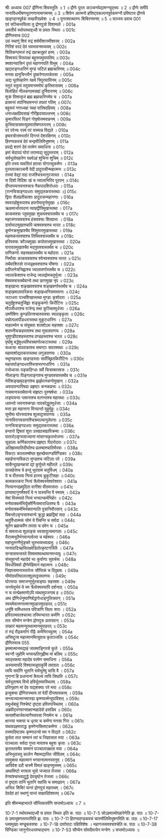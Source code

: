 श्रीः
अध्यायः 007
द्रौणिना शिवस्तुतिः ॥ 1 ॥ द्रौणेः पुरतः काञ्चनवेद्यामग्न्युद्भवः ॥ 2 ॥ द्रौणेः समीपे नानाविधभीषणभूतगणानामागमनम् ॥ 3 ॥ शिवेन आत्मनो हविष्ट्वकल्पनपूर्वकमग्नौ प्रविष्टाय द्रौणये खड्गदानपूर्वकं तच्छरीरप्रवेशः ॥ 4 ॥ पुनरश्वत्थाम्नः शिबिरगमनम् ॥ 5 ॥
सञ्जय उवाच 	001  
एवं सञ्चिन्तयित्वा तु द्रोणपुत्रो विशाम्पते ।	001a  
अवतीर्य रथोपस्थाद्दध्यौ स प्रयतः स्थितः ॥	001c  
द्रौणिरुवाच 	002  
उग्रं स्थाणुं शिवं रुद्रं शर्वमीशानमीश्वरम् ।	002a  
गिरिशं वरदं देवं भवभावनमव्ययम् ॥	002c  
शितिकण्ठमजं रुद्रं दक्षक्रतुहरं हरम् ।	003a  
विश्वरूपं विरूपाक्षं बहुरूपमुमापतिम् ॥	003c  
श्मशानवासिनं दृप्तं महागणपतिं विभुम् ।	004a  
खट्वाङ्गधारिणं मुण्डं जटिलं ब्रह्मचारिणम् ॥	004c  
मनसा ह्यनुचिन्त्यैनं दुष्करेणाल्पचेतसा ।	005a  
अद्य भूतोपहारेण यक्ष्ये त्रिपुरघातिनम् ॥	005c  
स्तुतं स्तुत्यं स्तूयमानममोघं कृत्तिवाससम् ।	006a  
विलोहितं नीलकण्ठमसह्यं दुर्निवारणम् ॥	006c  
शुक्रं विश्वसृजं ब्रह्म ब्रह्मचारिणमेव च ।	007a  
व्रतवन्तं तपोनिष्ठमनन्तं तपतां गतिम् ॥	007c  
बहुरूपं गणाध्यक्षं त्र्यक्षं पारिषदप्रियम् ।	008a  
धनाध्यक्षप्रियसखं गौरीहृदयवल्लभम् ॥	008c  
कुमारपितरं पिङ्गं गोवृषोत्तमवाहनम् ।	009a  
कुत्तिवाससमत्युग्रमातोषणतत्परम् ॥	009c  
परं परेभ्यः परमं परं यस्मान्न विद्यते ।	010a  
इष्वस्त्रोत्तमभर्तारं दिगन्तं देशरक्षिणम् ॥	010c  
हिरण्यकवचं देवं चन्द्रमौलिविभूषणम् ।	011a  
प्रपद्ये शरणं देवं परमेण समाधिना ॥	011c  
इमां चेदापदं घोरां तराम्यद्य सुदुस्तराम् ।	012a  
सर्वभूतोपहारेण यक्ष्येऽहं शुचिना शुचिम् ॥	012c  
इति तस्य व्यवसितं ज्ञात्वा योगात्सुकर्मणः ।	013a  
पुरस्तात्काञ्चनी वेदी प्रादुरासीन्महात्मनः ॥	013c  
तस्यां वेद्यां तदा राजंश्चित्रभानुरजायत ।	014a  
स दिशो विदिशः खं च ज्वालाभिरिव पूरयन् ॥	014c  
दीप्तास्यनयनाश्चात्र नैकपादशिरोधराः ।	015a  
[रत्नचित्राङ्गदधराः समुद्यतकरास्तथाः ॥]	015c  
द्विपाः शैलप्रतीकाशाः प्रादुरासन्महागणाः ।	016a  
श्ववराहोष्ट्ररूपाश्च हयगोमायुगोमुखाः ॥	016c  
ऋक्षमार्जारवदना व्याघ्रद्वीपिमुखास्तथा ।	017a  
काकवक्त्राः प्लुवमुखाः शुकवक्त्रास्तथैव च ॥	017c  
महाजगरवक्त्राश्च हंसवक्त्राः शितप्रभाः ।	018a  
दार्वाघाटमुखाश्चापि चाषवक्त्राश्च भारत ॥	018c  
कूर्मनक्रमुखाश्चैव शिंशुमारमुखास्तथा ।	019a  
महामकरवक्त्राश्च तिमिवक्त्रास्तथैव च ॥	019c  
हरिवक्त्राः क्रौञ्चमुखाः कपोताभमुखास्तथा ।	020a  
पारावतमुखाश्चैव मद्गुवक्त्रास्तथैव च ॥	020c  
पाणिकर्णाः सहस्राक्षास्तथैव च महोदराः ।	021a  
निर्मांसाः काकवक्त्राश्च श्येनवक्त्राश्च भारत ॥	021c  
तथैवाशिरसो राजन्नृक्षवक्त्राश्च भीषणाः ।	022a  
प्रदीप्तनेत्रजिह्वाश्च ज्वालावर्णास्तथैव च ॥	022c  
ज्वालाकेशाश्च राजेन्द्र ज्वलद्रोमचतुर्भुजाः ।	023a  
मेषवक्त्रास्तथैवान्ये तथा छागमुखा नृप ॥	023c  
शङ्खाभाः शङ्खवक्त्राश्च शङ्खवर्णास्तथैव च ।	024a  
शङ्खमालापरिकराः शङ्खध्वनिसमस्वनाः ॥	024c  
जटाधराः पञ्चशिखास्तथा मुण्डाः कृशोदराः ।	025a  
चतुर्दंष्ट्राश्चतुर्जिह्वाः शङ्कुकर्णाः किरीटिनः ॥	025c  
मौञ्जीधराश्च राजेन्द्र तथा कुञ्चितमूर्धजाः ।	026a  
उष्णीषिणः कुण्डलिनश्चारुवक्त्राः स्वलङ्कृताः ॥	026c  
पद्मोत्पलापीडधरास्तथा मुकुटधारिणः ।	027a  
माहात्म्येन च संयुक्ताः शतशोऽथ सहस्रशः ॥	027c  
शतघ्नीचक्रहस्ताश्च तथा मुसलपाणयः ।	028a  
भुशुण्डीपाशहस्ताश्च दण्डहस्ताश्च भारत ॥	028c  
पृष्ठेषु बद्धेषुधयश्चित्रबाणोत्कटास्तथा ।	029a  
सध्वजाः सपताकाश्च सघण्टाः सपरश्वथाः ॥	029c  
महापाशोद्यतकरास्तथा लगुडपाणयः ।	030a  
स्थूणाहस्ताः खड्गहस्ताः सर्पोच्छ्रितकिरीटिनः ॥	030c  
महासर्पाङ्गदधराश्चित्राभरणधारिणः ।	031a  
रजोध्वजाः पङ्कदिग्धाः सर्वे चित्राम्बरस्रजः ।	031c  
नीलाङ्गाः पिङ्गलाङ्गाश्च मुण्डवक्त्रास्तथैव च ॥	031e  
भेरीशङ्खमृदङ्गांश्च झर्झरानकगोमुखान् ।	032a  
अवादयन्पारिषदाः प्रहृष्टाः कनकप्रभाः ॥	032c  
गायमानास्तथैवान्ये संहृष्टाः पुरुषर्षभाः ।	033a  
लङ्घयन्तः प्लवन्तश्च वल्गन्तश्च महारथाः ॥	033c  
धावन्तो जवनाश्चण्डाः पावकोद्धूतमूर्धजाः ।	034a  
मत्ता इव महानागा विनदन्तो मुहुर्मुहुः ॥	034c  
सुभीमा घोररूपाश्च शूलपट्टसपाणयः ।	035a  
नानाविरागवसनाश्चित्रमाल्यानुलेपनाः ॥	035c  
रत्नचित्राङ्गदधराः समुद्यतकरास्तथा ।	036a  
हन्तारो द्विषतां शूराः प्रसह्यासह्यविक्रमाः ॥	036c  
पातारोऽसृग्वसाज्यानां मांसान्त्रकृतभोजनाः ।	037a  
चूडालाः कर्णिकाराश्च प्रहृष्टाः पिठरोदराः ॥	037c  
अतिह्रास्वातिदीर्घाश्च प्रलम्बाश्चातिभैरवाः ।	038a  
विकटाः काललम्बोष्ठा बृहच्छेफाण्डपिण्डिकाः ॥	038c  
महार्हनानाविकटा मुण्डाश्च जटिलाः परे ।	039a  
सार्केन्दुग्रहनक्षत्रां द्यां कुर्युस्ते महीतले ॥	039c  
उत्सहेरंश्च ये हन्तुं भूतग्रामं चतुर्विधम् ।	040a  
ये च वीतभया नित्यं हरस्य भ्रुकुटीसहाः ॥	040c  
कामकारकरा नित्यं त्रैलोक्यस्येश्वरेश्वराः ।	041a  
नित्यानन्दप्रमुदिता वागीशा वीतमत्सराः ॥	041c  
प्राप्याष्टगुणमैश्वर्यं ये न यास्यन्ति वै स्मयम् ।	042a  
येषां विस्मयते नित्यं भगवान्कर्मभिर्हरः ॥	042c  
मनोवाक्कर्मभिर्युक्तैर्नित्यमाराधितश्च यैः ।	043a  
मनोवाक्कर्मभिर्भक्तान्पाति पुत्रानिवौरसान् ॥	043c  
पिबन्तोऽसृग्वसाश्चान्ये क्रुद्धा ब्रह्मद्विषां सदा ।	044a  
चतुर्विधात्मकं सोमं ये पिबन्ति च सर्वदा ॥	044c  
श्रुतेन ब्रह्मचर्येण तपसा च दमेन च ।	045a  
ये समाराध्य शूलाङ्कं भवसायुज्यमागताः ॥	045c  
यैरात्मभूतैर्भगवान्पार्वत्या च महेश्वरः ।	046a  
महाभूतगणैर्भुङ्क्ते भूतभव्यभवत्प्रभुः ॥	046c  
नानावादित्रहसितक्ष्वेडितोत्कृष्टगर्जितैः ।	047a  
सन्त्रासयन्तस्ते विश्वमश्वत्थामानमभ्ययुः ॥	047c  
संस्तुवन्तो महादेवं भाः कुर्वाणाः सुवर्चसः ।	048a  
विवर्धयिषवो द्रौणेर्महिमानं महात्मनः ॥	048c  
जिज्ञासमानास्तत्तेजः सौप्तिकं च दिदृक्षवः ।	049a  
भीमोग्रपरिघालातशूलपट्टसपाणयः ।	049c  
घोररूपाः समाजग्मुर्भूतसङ्घाः सहस्रशः ॥	049e  
जनयेयुर्भयं ये स्म त्रैलोक्यस्यापि दर्शनात् ।	050a  
न च तान्प्रेक्षमाणोऽपि व्यथामुपजगाम ह ॥	050c  
अथ द्रौणिर्धनुष्पाणिर्बद्धगोधाङ्गुलित्रवान् ।	051a  
स्वयमेवात्मनात्मानमुपहारमुपाहरत् ॥	051c  
धनूंषि समिधस्तत्र पवित्राणि सिताः शराः ।	052a  
हविरात्मवतश्चात्मा तस्मिन्भारत कर्मणि ॥	052c  
ततः सौम्येन मन्त्रेण द्रोणपुत्रः प्रतापवान् ।	053a  
उपहारं महामन्युरथात्मानमुपाहरत् ॥	053c  
तं रुद्रं रौद्रकर्माणं रौद्रैः कर्मभिरच्युतम् ।	054a  
अभिष्टुत्य महात्मानमित्युवाच कृताञ्जलिः ॥	054c  
द्रौणिरुवाच 	055  
इममात्मानमद्याहं जातमाङ्गिरसे कुले ।	055a  
स्वग्नौ जुहोमि भगवन्प्रतिगृह्णीष्व मां बलिम् ॥	055c  
भवद्भक्त्या महादेव परमेण समाधिना ।	056a  
अस्यामापदि विश्वात्मन्नुपाकुर्मि तवाग्रतः ॥	056c  
त्वयि सर्वाणि भूतानि सर्वभूतेषु चासि वै ।	057a  
गुणानां हि प्रधानानां कैवल्यं त्वयि तिष्ठति ॥	057c  
सर्वभूताश्रय विभो हविर्भूतमवस्थितम् ।	058a  
प्रतिगृहाण मां देव यद्यशक्याः परे मया ॥	058c  
इत्युक्त्वा द्रौणिरास्थाय तां वेदीं दीप्तपावकाम् ।	059a  
सन्त्यज्यात्मानमारुह्य कृष्णवर्त्मन्युपाविशत् ॥	059c  
तमूर्ध्वबाहुं निश्चेष्टं दृष्ट्वा हविरुपस्थितम् ।	060a  
अब्रवीद्भगवान्साक्षान्महादेवो हसन्निव ॥	060c  
सत्यशौचार्जवत्यागैस्तपसा नियमेन च ।	061a  
क्षान्त्या भक्त्या च धृत्या च कर्मणा मनसा गिरा ॥	061c  
यथावदहमाराद्धः कृष्णेनाक्लिष्टकर्मणा ।	062a  
तस्मादिष्टतमः कृष्णादन्यो मम न विद्यते ॥	062c  
कुर्वता तात सम्मानं त्वां च जिज्ञासता मया ।	063a  
पाञ्चालाः सर्वदा गुप्ता मायाश्च बहुशः कृताः ॥	063c  
कृतस्तस्यैव सम्मानं पाञ्चालान्रक्षता मया ।	064a  
अभिभूतास्तु कालेन नैषामद्यास्ति जीवितम् ॥	064c  
एवमुक्त्वा महात्मानं भगवानात्मनस्तनुम् ।	065a  
आविवेश ददौ चास्मै विमलं खड्गमुत्तमम् ॥	065c  
अथाविष्टो भगवता भूयो जज्वाल तेजसा ।	066a  
वेगवांश्चाभवद्युद्धे देवसृष्टेन तेजसा ॥	066c  
तं दृष्ट्वा तानि भूतानि रक्षांसि च समाद्रवन् ।	067a  
अभितः शिबिरं यान्तं द्रोणपुत्रं महारथम् ।	067c  
देवदेवं हरं स्थाणुं यान्तं साक्षादिवेश्वरम् ॥ 	067e  

इति श्रीमन्महाभारते सौप्तिकपर्वणि सप्तमोऽध्यायः ॥ 7 ॥

10-7-1 रथोपस्थाद्दध्यौ स प्रयतः स्थितः इति क. पाठः ॥ 10-7-5 सोऽहमात्मोपहारेणेति झ. पाठः ॥ 10-7-9 उमाभूषणतत्परमिति झ. पाठः ॥ 10-7-11 हिरण्यदण्डकवचं चारुमौलिविभूषणमिति क. पाठः ॥ 10-7-17 प्लवमुखाः मण्डूकवक्त्राः ॥ 10-7-18 दार्वाघाटः पक्षिविशेषः । महागजसवक्त्राश्चेति क. पाठः ॥ 10-7-38 पिण्डिका जानुनोरधःपश्चाद्भागः ॥ 10-7-53 सौम्येन सोमदैवत्येन मन्त्रेण ॥ सप्तमोऽध्यायः ॥
